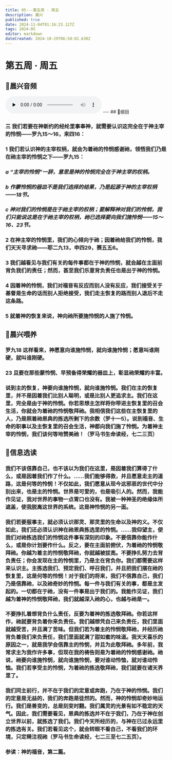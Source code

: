 ```yaml
---
title: 05---第五周 · 周五
description: 晨兴
published: true
date: 2024-11-04T01:16:23.127Z
tags: 2024-05
editor: markdown
dateCreated: 2024-10-29T06:50:02.630Z
---
```


# 第五周 · 周五

## 🎵晨兴音频
<audio id="audio" controls="" preload="none">
      <source id="mp3" src="/2024-05/week5/week5day5.mp3">
</audio>
---
## 📖纲目

### 三   我们若要在神新约的经纶里事奉神，就需要认识这完全在于神主宰的怜悯——罗九15～16，来四16：

### 1   我们若认识神的主宰权柄，就会为着祂的怜悯感谢祂，领悟我们乃是在祂主宰的怜悯之下——罗九15：

### *a   “主宰的怜悯”一辞，意思是神的怜悯完全在于神主宰的权柄。*

### *b   作蒙怜悯的器皿不是我们选择的结果，乃是起源于神的主宰权柄——18节。*

### *c   神对我们的怜悯是在于祂主宰的权柄；要解释神对我们的怜悯，我们只能说这是在于祂主宰的权柄，祂已选择要向我们施怜悯——15～16、23节。*

### 2   在神主宰的怜悯里，我们的心倾向于祂；因着祂给我们的怜悯，我们天天寻求祂——耶二九13，申四29，赛五五6。

### 3   我们越看见与我们有关的每件事都在于神的怜悯，就会越在主面前背负我们的责任；然而，甚至我们乐意背负责任也是出于神的怜悯。

### 4   因着神的怜悯，我们对福音有反应而别人没有反应，我们接受关于基督是生命的话而别人拒绝接受，我们走主恢复的路而别人退后不走这条路。

### 5   就着神的恢复来说，神向祂所要施怜悯的人施了怜悯。

## 📖晨兴喂养

### 罗九18    这样看来，神愿意向谁施怜悯，就向谁施怜悯；愿意叫谁刚硬，就叫谁刚硬。

### 23    且要在那些蒙怜悯、早预备得荣耀的器皿上，彰显祂荣耀的丰富。

### 说到主的恢复，神要向谁施怜悯，就向谁施怜悯。我们在主的恢复里，并不是因着我们比别人聪明，或是比别人更追求主。我们在这里，完全是由于神的怜悯。你若思想主怎样将你带进主恢复里的召会生活，你就会为着祂的怜悯敬拜祂。我相信我们这些在主恢复里的人，乃是照着祂恩典的拣选所剩下的余数（罗十一5）。说到福音、生命的职事以及主恢复里的召会生活，神都向我们施了怜悯。为着神主宰的怜悯，我们该何等地赞美祂！（罗马书生命读经，七二三页）

## 📖信息选读

### 我们不该信靠自己，也不该以为我们在这里，是因着我们算得了什么，或是因着我们作了什么。……我们能够得救，并且愿意走主的道路，这是何等的怜悯！不仅如此，我们愿意从现今这邪恶的世代中分别出来，也是主的怜悯。世界是可爱的，也是吸引人的。然而，我能作见证，我对世界的事物一点胃口也没有。我被一种神圣的绝缘体所遮盖，使我脱离这世界的系统。这是神怜悯的另一面。

### 我们若要服事主，就必须认识那灵、那灵里的生命以及神的义。不仅如此，我们还必须认识神在祂恩典拣选里的怜悯。……我仰望主，使我们对祂拣选我们的怜悯这件事有深刻的印象。不要信靠你能作什么，或是你计划要作什么。反之，要在主面前俯伏，为着祂的怜悯敬拜祂。你越为着主的怜悯敬拜祂，你就越被拔高。不要挣扎努力去背负责任；你会发现在主的怜悯里，乃是主在背负你。我们都需要这样来认识主。主拣选我们、预定我们、呼召我们，并且把我们摆在祂的恢复里，这是何等的怜悯！对于我们的将来，我们不信靠自己，我们乃是信靠祂，以及祂奇妙的怜悯。每一件与我们有关的事，都是主发起的。一切都在于祂，没有一件事是出于我们的。我能作见证，我们越为着神的怜悯敬拜祂，我们就越深入祂的心，也越与祂是一。

### 不要挣扎着想背负什么责任，反要为着神的拣选敬拜祂。你若这样作，祂就要背负着你来负责任。我们越想凭自己来负责任，我们里面就越受苦，并且满了苦味。但我们若为着主的怜悯敬拜祂，并经历祂背负着我们来负责任，我们里面就满了甜如蜜的味道。我天天喜乐的原因之一，就是我学会信靠主的怜悯，并且为此敬拜祂。多年前，我常求主为我作许多事，但现在我的祷告则是为着祂的怜悯感谢祂。祂说，祂要向谁施怜悯，就向谁施怜悯，要对谁动怜恤，就对谁动怜恤。我们若享受主的怜悯，为着祂的拣选敬拜祂，我们就要在诸天界里了。

### 我们同主前行，并不在于我们的定意或奔跑，乃在于神的怜悯。我们的定意是无益的，我们的奔跑是徒然的。然而，神的怜悯却奇妙地运行。我们是善变的，总是刻变时翻。我们属灵的光景有如不稳定的天气。因此，我们需要看见，恩典的拣选并不在于我们，乃在于神在创立世界以前，就拣选了我们。我们今天所经历的，与神在已过永远里的拣选有关。我们若看见这个，就会转眼不看自己，不看我们的环境，只定睛注视祂（罗马书生命读经，七二三至七二五页）。

### 参读：神的福音，第二篇。

<!-- Google tag (gtag.js) -->
<script async src="https://www.googletagmanager.com/gtag/js?id=G-1P8709Z16T"></script>
<script>
  window.dataLayer = window.dataLayer || [];
  function gtag(){dataLayer.push(arguments);}
  gtag('js', new Date());

  gtag('config', 'G-1P8709Z16T');
</script>